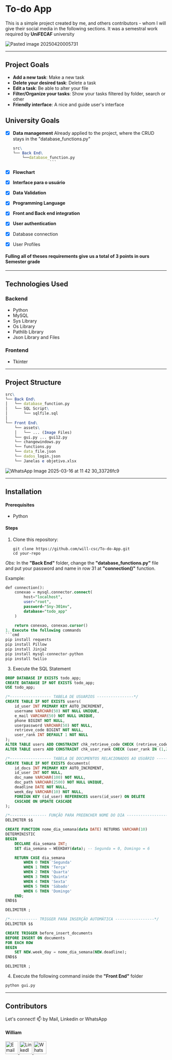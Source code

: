 # To-do App

This is a simple project created by me, and others contributors  - whom I will give their social media in the following sections. It was a semestral work required by **UniFECAF** university

![Pasted image 20250420005731](https://github.com/user-attachments/assets/0410e1e7-c780-41bf-9df0-7e6c271cff00)

<hr>

## Project Goals

- **Add a new task**: Make a new task
- **Delete your desired task**: Delete a task
- **Edit a task**: Be able to alter your file
- **Filter/Organize your tasks**: Show your tasks filtered by folder, search or other
- **Friendly interface**: A nice and guide user's interface

## University Goals

- [x] **Data management**
	Already applied to the project, where the CRUD stays in the "database_functions.py"

	```mathematica
	src\
	└── Back End\
		└──database_function.py
	                ```

- [x] **Flowchart**

- [x] **Interface para o usuário**

- [x] **Data Validation**

- [x] **Programming Language**

- [x] **Front and Back end integration**

- [x] **User authentication**

- [x] Database connection

- [x] User Profiles

#### Fulling all of theses requirements give us a total of 3 points in ours Semester grade

<hr>

## Technologies Used

### Backend

- Python
- MySQL
- Sys Library
- Os Library
- Pathlib Library
- Json Library and Files
### Frontend

- Tkinter

<hr>

## Project Structure

```mathematica
src\
└── Back End\
│	└── database_function.py
│	└── SQL Script\
│		└── sqlfile.sql
│
└── Front End\
	└── assets\
	│	└── ... (Image Files)
	└── gui.py ... gui12.py
	└── changewindows.py
	└── functions.py
	└── data_file.json
	└── dados_login.json
	└── Janelas e objetivo.xlsx
```

![WhatsApp Image 2025-03-16 at 11 42 30_33726fc9](https://github.com/user-attachments/assets/570036a4-d8c7-402d-ba6f-1e858b6e1134)

<hr>

## Installation

#### Prerequisites
 - Python
#### Steps

1. Clone this repository:
    ```shell
    git clone https://github.com/will-csc/To-do-App.git
    cd your-repo
    ```

*Obs:* In the **"Back End"** folder, change the **"database_functions.py"** file and put your password and name in row 31 at **"connection()"** function.

Example:
```Sql
def connection():
    conexao = mysql.connector.connect(
        host="localhost",
        user="root",
        password="Sny-301mv",
        database="todo_app"
    )

    return conexao, conexao.cursor()
1. Execute the following commands
```cmd
pip install requests
pip install Pillow
pip install Jinja2
pip install mysql-connector-python
pip install twilio
```

3. Execute the SQL Statement
```sql
DROP DATABASE IF EXISTS todo_app;
CREATE DATABASE IF NOT EXISTS todo_app;
USE todo_app;

/*------------------ TABELA DE USUARIOS ----------------*/
CREATE TABLE IF NOT EXISTS users(
	id_user INT PRIMARY KEY AUTO_INCREMENT,
	username VARCHAR(50) NOT NULL UNIQUE,
    e_mail VARCHAR(50) NOT NULL UNIQUE,
    phone BIGINT NOT NULL,
    userpassword VARCHAR(50) NOT NULL,
    retrieve_code BIGINT NOT NULL,
    user_rank INT DEFAULT 1 NOT NULL
);
ALTER TABLE users ADD CONSTRAINT chk_retrieve_code CHECK (retrieve_code > 999999999);
ALTER TABLE users ADD CONSTRAINT chk_user_rank CHECK (user_rank IN (1,2));

/*------------------ TABELA DE DOCUMENTOS RELACIONADOS AO USUÁRIO ----------------*/
CREATE TABLE IF NOT EXISTS documents(
	id_docs INT PRIMARY KEY AUTO_INCREMENT,
    id_user INT NOT NULL,
    doc_name VARCHAR(100) NOT NULL,
    doc_path VARCHAR(2500) NOT NULL UNIQUE,
    deadline DATE NOT NULL,
    week_day VARCHAR(10) NOT NULL,
    FOREIGN KEY (id_user) REFERENCES users(id_user) ON DELETE
    CASCADE ON UPDATE CASCADE
);

/*---------------- FUNÇÃO PARA PREENCHER NOME DO DIA --------------------------*/
DELIMITER $$

CREATE FUNCTION nome_dia_semana(data DATE) RETURNS VARCHAR(10)
DETERMINISTIC
BEGIN
    DECLARE dia_semana INT;
    SET dia_semana = WEEKDAY(data); -- Segunda = 0, Domingo = 6

    RETURN CASE dia_semana
        WHEN 0 THEN 'Segunda'
        WHEN 1 THEN 'Terça'
        WHEN 2 THEN 'Quarta'
        WHEN 3 THEN 'Quinta'
        WHEN 4 THEN 'Sexta'
        WHEN 5 THEN 'Sábado'
        WHEN 6 THEN 'Domingo'
    END;
END$$

DELIMITER ;

/*------------ TRIGGER PARA INSERÇÃO AUTOMÁTICA -----------------*/
DELIMITER $$

CREATE TRIGGER before_insert_documents
BEFORE INSERT ON documents
FOR EACH ROW
BEGIN
    SET NEW.week_day = nome_dia_semana(NEW.deadline);
END$$

DELIMITER ;
```

4. Execute the following command inside the **"Front End"** folder
```cmd
python gui.py
```

<hr>

## Contributors

Let's connect! 📫 by Mail, Linkedin or WhatsApp<br>

#### William
<div> 
  <a href="mailto:william.cesarbds2016@gmail.com" target="_blank">
    <img src="https://encrypted-tbn0.gstatic.com/images?q=tbn:ANd9GcQBhjb9jMA0vZYUcW8_l8msiAbEI-OY-FENyg&s" 
         width="40" height="40" alt="Email">
  </a>
  <a href="https://www.linkedin.com/in/william-cesar-7b7b89202/" target="_blank">
    <img src="https://t.ctcdn.com.br/ClbNm_AxWl6gDsKOKmnZXzmsIXI=/1080x1080/smart/i490027.jpeg" 
         width="40" height="40" alt="LinkedIn">
  </a> 
    <a href="https://wa.me/5511969541207" target="_blank">
    <img src="https://upload.wikimedia.org/wikipedia/commons/6/6b/WhatsApp.svg" 
         width="40" height="40" alt="WhatsApp">
    </a>
</div>
